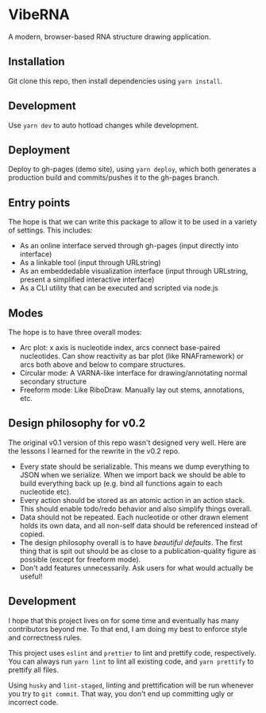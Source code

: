 # VibeRNA

A modern, browser-based RNA structure drawing application.

## Installation

Git clone this repo, then install dependencies using `yarn install`.

## Development

Use `yarn dev` to auto hotload changes while development.

## Deployment

Deploy to gh-pages (demo site), using `yarn deploy`, which both generates a production build and commits/pushes it to the gh-pages branch.

## Entry points

The hope is that we can write this package to allow it to be used in a variety of settings. This includes:

-   As an online interface served through gh-pages (input directly into interface)
-   As a linkable tool (input through URLstring)
-   As an embeddedable visualization interface (input through URLstring, present a simplified interactive interface)
-   As a CLI utility that can be executed and scripted via node.js

## Modes

The hope is to have three overall modes:

-   Arc plot: x axis is nucleotide index, arcs connect base-paired nucleotides. Can show reactivity as bar plot (like RNAFramework) or arcs both above and below to compare structures.
-   Circular mode: A VARNA-like interface for drawing/annotating normal secondary structure
-   Freeform mode: Like RiboDraw. Manually lay out stems, annotations, etc.

## Design philosophy for v0.2

The original v0.1 version of this repo wasn't designed very well. Here are the lessons I learned for the rewrite in the v0.2 repo.

-   Every state should be serializable. This means we dump everything to JSON when we serialize. When we import back we should be able to build everything back up (e.g. bind all functions again to each nucleotide etc).
-   Every action should be stored as an atomic action in an action stack. This should enable todo/redo behavior and also simplify things overall.
-   Data should not be repeated. Each nucleotide or other drawn element holds its own data, and all non-self data should be referenced instead of copied.
-   The design philosophy overall is to have _beautiful defaults_. The first thing that is spit out should be as close to a publication-quality figure as possible (except for freeform mode).
-   Don't add features unnecessarily. Ask users for what would actually be useful!

## Development

I hope that this project lives on for some time and eventually has many contributors beyond me. To that end, I am doing my best to enforce style and correctness rules.

This project uses `eslint` and `prettier` to lint and prettify code, respectively. You can always run `yarn lint` to lint all existing code, and `yarn prettify` to prettify all files.

Using `husky` and `lint-staged`, linting and prettification will be run whenever you try to `git commit`. That way, you don't end up committing ugly or incorrect code.
